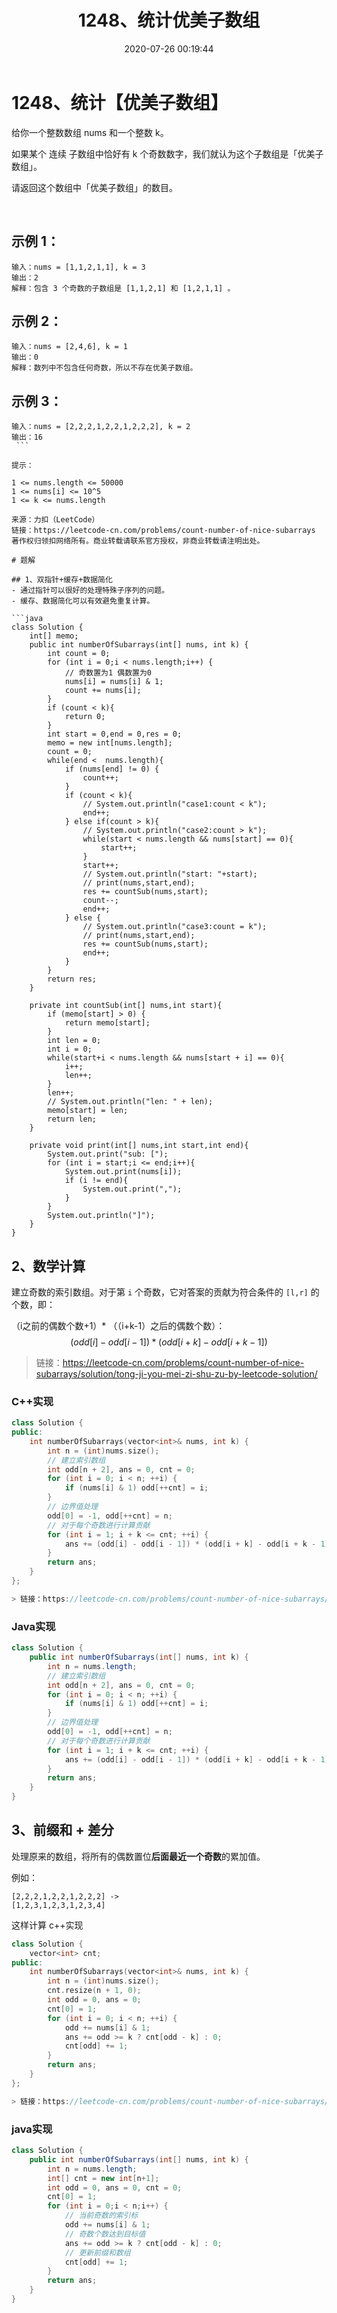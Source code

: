 ﻿---
title: 1248、统计优美子数组
categories:
- leetcode
tags:
  - null
date: 2020-07-26 00:19:44
---

# 1248、统计【优美子数组】
给你一个整数数组 nums 和一个整数 k。

如果某个 连续 子数组中恰好有 k 个奇数数字，我们就认为这个子数组是「优美子数组」。

请返回这个数组中「优美子数组」的数目。

 

## 示例 1：
```
输入：nums = [1,1,2,1,1], k = 3
输出：2
解释：包含 3 个奇数的子数组是 [1,1,2,1] 和 [1,2,1,1] 。
```
## 示例 2：
```
输入：nums = [2,4,6], k = 1
输出：0
解释：数列中不包含任何奇数，所以不存在优美子数组。
```
## 示例 3：
```
输入：nums = [2,2,2,1,2,2,1,2,2,2], k = 2
输出：16
 ```

提示：

1 <= nums.length <= 50000
1 <= nums[i] <= 10^5
1 <= k <= nums.length

来源：力扣（LeetCode）
链接：https://leetcode-cn.com/problems/count-number-of-nice-subarrays
著作权归领扣网络所有。商业转载请联系官方授权，非商业转载请注明出处。

# 题解

## 1、双指针+缓存+数据简化
- 通过指针可以很好的处理特殊子序列的问题。
- 缓存、数据简化可以有效避免重复计算。

```java
class Solution {
    int[] memo;
    public int numberOfSubarrays(int[] nums, int k) {
        int count = 0;
        for (int i = 0;i < nums.length;i++) {
            // 奇数置为1 偶数置为0
            nums[i] = nums[i] & 1;
            count += nums[i];
        }
        if (count < k){
            return 0;
        }
        int start = 0,end = 0,res = 0;
        memo = new int[nums.length];
        count = 0;
        while(end <  nums.length){
            if (nums[end] != 0) {
                count++;
            }
            if (count < k){
                // System.out.println("case1:count < k");
                end++;
            } else if(count > k){
                // System.out.println("case2:count > k");
                while(start < nums.length && nums[start] == 0){
                    start++;
                }
                start++;
                // System.out.println("start: "+start);
                // print(nums,start,end);
                res += countSub(nums,start);
                count--;
                end++;
            } else {
                // System.out.println("case3:count = k");
                // print(nums,start,end);
                res += countSub(nums,start);
                end++;
            }
        }
        return res;
    }

    private int countSub(int[] nums,int start){
        if (memo[start] > 0) {
            return memo[start];
        }
        int len = 0;
        int i = 0;
        while(start+i < nums.length && nums[start + i] == 0){
            i++;
            len++;
        }
        len++;
        // System.out.println("len: " + len);
        memo[start] = len;
        return len;
    }
    
    private void print(int[] nums,int start,int end){
        System.out.print("sub: [");
        for (int i = start;i <= end;i++){
            System.out.print(nums[i]);
            if (i != end){
                System.out.print(",");
            }
        }
        System.out.println("]");
    }
}
```
## 2、数学计算
建立奇数的索引数组。对于第 `i` 个奇数，它对答案的贡献为符合条件的 `[l,r]` 的个数，即：

（i之前的偶数个数+1）* （（i+k-1）之后的偶数个数）：
$$(\textit{odd}[i] - \textit{odd}[i - 1]) * (\textit{odd}[i + k] - \textit{odd}[i + k - 1])$$


> 链接：https://leetcode-cn.com/problems/count-number-of-nice-subarrays/solution/tong-ji-you-mei-zi-shu-zu-by-leetcode-solution/

### C++实现
```c++
class Solution {
public:
    int numberOfSubarrays(vector<int>& nums, int k) {
        int n = (int)nums.size();
        // 建立索引数组
        int odd[n + 2], ans = 0, cnt = 0;
        for (int i = 0; i < n; ++i) {
            if (nums[i] & 1) odd[++cnt] = i;
        }
        // 边界值处理
        odd[0] = -1, odd[++cnt] = n;
        // 对于每个奇数进行计算贡献
        for (int i = 1; i + k <= cnt; ++i) {
            ans += (odd[i] - odd[i - 1]) * (odd[i + k] - odd[i + k - 1]); 
        }
        return ans;
    }
};

> 链接：https://leetcode-cn.com/problems/count-number-of-nice-subarrays/solution/tong-ji-you-mei-zi-shu-zu-by-leetcode-solution/
```
### Java实现
```java
class Solution {
    public int numberOfSubarrays(int[] nums, int k) {
        int n = nums.length;
        // 建立索引数组
        int odd[n + 2], ans = 0, cnt = 0;
        for (int i = 0; i < n; ++i) {
            if (nums[i] & 1) odd[++cnt] = i;
        }
        // 边界值处理
        odd[0] = -1, odd[++cnt] = n;
        // 对于每个奇数进行计算贡献
        for (int i = 1; i + k <= cnt; ++i) {
            ans += (odd[i] - odd[i - 1]) * (odd[i + k] - odd[i + k - 1]);
        }
        return ans;
    }
}
```
## 3、前缀和 + 差分
处理原来的数组，将所有的偶数置位**后面最近一个奇数**的累加值。

例如：
```
[2,2,2,1,2,2,1,2,2,2] -> 
[1,2,3,1,2,3,1,2,3,4]
```
这样计算
c++实现
```c++
class Solution {
    vector<int> cnt;
public:
    int numberOfSubarrays(vector<int>& nums, int k) {
        int n = (int)nums.size();
        cnt.resize(n + 1, 0);
        int odd = 0, ans = 0;
        cnt[0] = 1;
        for (int i = 0; i < n; ++i) {
            odd += nums[i] & 1;
            ans += odd >= k ? cnt[odd - k] : 0;
            cnt[odd] += 1;
        }
        return ans;
    }
};

> 链接：https://leetcode-cn.com/problems/count-number-of-nice-subarrays/solution/tong-ji-you-mei-zi-shu-zu-by-leetcode-solution/
```
### java实现
```java
class Solution {
    public int numberOfSubarrays(int[] nums, int k) {
        int n = nums.length;
        int[] cnt = new int[n+1];
        int odd = 0, ans = 0, cnt = 0;
        cnt[0] = 1;
        for (int i = 0;i < n;i++) {
            // 当前奇数的索引标
            odd += nums[i] & 1;
            // 奇数个数达到目标值
            ans += odd >= k ? cnt[odd - k] : 0;
            // 更新前缀和数组
            cnt[odd] += 1;
        }
        return ans;
    }
}
```
